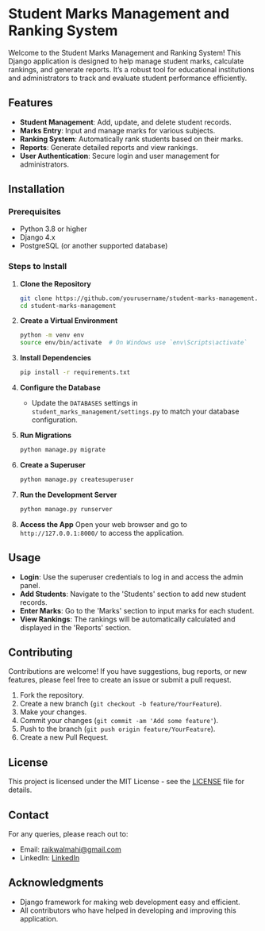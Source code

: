 # Student Marks Management and Ranking System

Welcome to the Student Marks Management and Ranking System! This Django application is designed to help manage student marks, calculate rankings, and generate reports. It’s a robust tool for educational institutions and administrators to track and evaluate student performance efficiently.

## Features

- **Student Management**: Add, update, and delete student records.
- **Marks Entry**: Input and manage marks for various subjects.
- **Ranking System**: Automatically rank students based on their marks.
- **Reports**: Generate detailed reports and view rankings.
- **User Authentication**: Secure login and user management for administrators.

## Installation

### Prerequisites

- Python 3.8 or higher
- Django 4.x
- PostgreSQL (or another supported database)

### Steps to Install

1. **Clone the Repository**
    ```bash
    git clone https://github.com/yourusername/student-marks-management.git
    cd student-marks-management
    ```

2. **Create a Virtual Environment**
    ```bash
    python -m venv env
    source env/bin/activate  # On Windows use `env\Scripts\activate`
    ```

3. **Install Dependencies**
    ```bash
    pip install -r requirements.txt
    ```

4. **Configure the Database**
    - Update the `DATABASES` settings in `student_marks_management/settings.py` to match your database configuration.

5. **Run Migrations**
    ```bash
    python manage.py migrate
    ```

6. **Create a Superuser**
    ```bash
    python manage.py createsuperuser
    ```

7. **Run the Development Server**
    ```bash
    python manage.py runserver
    ```

8. **Access the App**
    Open your web browser and go to `http://127.0.0.1:8000/` to access the application.

## Usage

- **Login**: Use the superuser credentials to log in and access the admin panel.
- **Add Students**: Navigate to the 'Students' section to add new student records.
- **Enter Marks**: Go to the 'Marks' section to input marks for each student.
- **View Rankings**: The rankings will be automatically calculated and displayed in the 'Reports' section.

## Contributing

Contributions are welcome! If you have suggestions, bug reports, or new features, please feel free to create an issue or submit a pull request.

1. Fork the repository.
2. Create a new branch (`git checkout -b feature/YourFeature`).
3. Make your changes.
4. Commit your changes (`git commit -am 'Add some feature'`).
5. Push to the branch (`git push origin feature/YourFeature`).
6. Create a new Pull Request.

## License

This project is licensed under the MIT License - see the [LICENSE](LICENSE) file for details.

## Contact

For any queries, please reach out to:

- Email: raikwalmahi@gmail.com
- LinkedIn: [LinkedIn](https://www.linkedin.com/in/mahiraikwal)

## Acknowledgments

- Django framework for making web development easy and efficient.
- All contributors who have helped in developing and improving this application.

